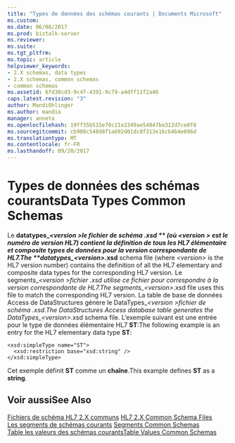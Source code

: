 ```yaml
---
title: "Types de données des schémas courants | Documents Microsoft"
ms.custom: 
ms.date: 06/08/2017
ms.prod: biztalk-server
ms.reviewer: 
ms.suite: 
ms.tgt_pltfrm: 
ms.topic: article
helpviewer_keywords:
- 2.X schemas, data types
- 2.X schemas, common schemas
- common schemas
ms.assetid: 6fd30cd3-9c4f-4391-9c79-a4dff11f2a46
caps.latest.revision: "3"
author: MandiOhlinger
ms.author: mandia
manager: anneta
ms.openlocfilehash: 19ff35b515e70c21e2349ae54847ba312d7ce0f8
ms.sourcegitcommit: cb908c540d8f1a692d01dc8f313e16cb4b4e696d
ms.translationtype: MT
ms.contentlocale: fr-FR
ms.lasthandoff: 09/20/2017
---
```

# <a name="data-types-common-schemas"></a><span data-ttu-id="714d2-102">Types de données des schémas courants</span><span class="sxs-lookup"><span data-stu-id="714d2-102">Data Types Common Schemas</span></span>
<span data-ttu-id="714d2-103">Le  **datatypes_*\<version >*le fichier de schéma .xsd ** (où  *\<version >* est le numéro de version HL7) contient la définition de tous les HL7 élémentaire et composite types de données pour la version correspondante de HL7.</span><span class="sxs-lookup"><span data-stu-id="714d2-103">The **datatypes_*\<version>*.xsd** schema file (where *\<version>* is the HL7 version number) contains the definition of all the HL7 elementary and composite data types for the corresponding HL7 version.</span></span> <span data-ttu-id="714d2-104">Le segments_*\<version >*fichier .xsd utilise ce fichier pour correspondre à la version correspondante de HL7.</span><span class="sxs-lookup"><span data-stu-id="714d2-104">The segments_*\<version>*.xsd file uses this file to match the corresponding HL7 version.</span></span> <span data-ttu-id="714d2-105">La table de base de données Access de DataStructures génère le DataTypes_*\<version >*fichier de schéma .xsd.</span><span class="sxs-lookup"><span data-stu-id="714d2-105">The DataStructures Access database table generates the DataTypes_*\<version>*.xsd schema file.</span></span> <span data-ttu-id="714d2-106">L’exemple suivant est une entrée pour le type de données élémentaire HL7 **ST**:</span><span class="sxs-lookup"><span data-stu-id="714d2-106">The following example is an entry for the HL7 elementary data type **ST**:</span></span>  
  
```  
<xsd:simpleType name="ST">  
  <xsd:restriction base="xsd:string" />   
</xsd:simpleType>  
```  
  
 <span data-ttu-id="714d2-107">Cet exemple définit **ST** comme un **chaîne**.</span><span class="sxs-lookup"><span data-stu-id="714d2-107">This example defines **ST** as a **string**.</span></span>  
  
## <a name="see-also"></a><span data-ttu-id="714d2-108">Voir aussi</span><span class="sxs-lookup"><span data-stu-id="714d2-108">See Also</span></span>  
 <span data-ttu-id="714d2-109">[Fichiers de schéma HL7 2.X communs](../../adapters-and-accelerators/accelerator-hl7/hl7-2-x-common-schema-files.md) </span><span class="sxs-lookup"><span data-stu-id="714d2-109">[HL7 2.X Common Schema Files](../../adapters-and-accelerators/accelerator-hl7/hl7-2-x-common-schema-files.md) </span></span>  
 <span data-ttu-id="714d2-110">[Les segments de schémas courants](../../adapters-and-accelerators/accelerator-hl7/segments-common-schemas.md) </span><span class="sxs-lookup"><span data-stu-id="714d2-110">[Segments Common Schemas](../../adapters-and-accelerators/accelerator-hl7/segments-common-schemas.md) </span></span>  
 [<span data-ttu-id="714d2-111">Table les valeurs des schémas courants</span><span class="sxs-lookup"><span data-stu-id="714d2-111">Table Values Common Schemas</span></span>](../../adapters-and-accelerators/accelerator-hl7/table-values-common-schemas.md)